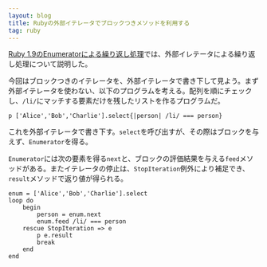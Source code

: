 ```yaml
---
layout: blog
title: Rubyの外部イテレータでブロックつきメソッドを利用する
tag: ruby
---
```




[Ruby 1.9のEnumeratorによる繰り返し処理](/2013/11/25/ruby-enumerator.html)では、外部イレテータによる繰り返し処理について説明した。

今回はブロックつきのイテレータを、外部イテレータで書き下して見よう。まず外部イテレータを使わない、以下のプログラムを考える。配列を順にチェックし、`/li/`にマッチする要素だけを残したリストを作るプログラムだ。

~~~~
p ['Alice','Bob','Charlie'].select{|person| /li/ === person}
~~~~

これを外部イテレータで書き下す。`select`を呼び出すが、その際はブロックを与えず、`Enumerator`を得る。

`Enumerator`には次の要素を得る`next`と、ブロックの評価結果を与える`feed`メソッドがある。またイテレータの停止は、`StopIteration`例外により補足でき、`result`メソッドで返り値が得られる。

~~~~
enum = ['Alice','Bob','Charlie'].select
loop do
	begin
		person = enum.next
		enum.feed /li/ === person
	rescue StopIteration => e
		p e.result
		break
	end
end
~~~~
